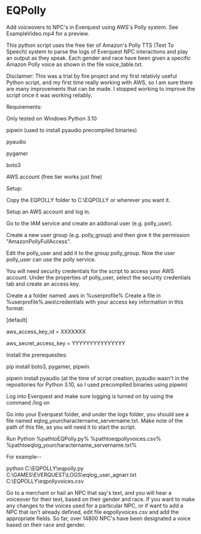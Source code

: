 # EQPolly
Add voiceovers to NPC's in Everquest using AWS's Polly system.  See ExampleVideo.mp4 for a preview.

This python script uses the free tier of Amazon's Polly TTS (Text To Speech) system to parse the logs of Everquest NPC interactions and play an output as they speak.  Each gender and race have been given a specific Amazon Polly voice as shown in the file voice_table.txt.  

Disclaimer:  This was a trial by fire project and my first relativly useful Python script, and my first time really working with AWS, so I am sure there are many improvements that can be made.  I stopped working to improve the script once it was working reliably.

Requirements:

Only tested on Windows Python 3.10

pipwin (used to install pyaudio precompiled binaries)

pyaudio

pygamer

boto3

AWS account (free tier works just fine)


Setup:

Copy the EQPOLLY folder to C:\EQPOLLY or wherever you want it.

Setup an AWS account and log in.

Go to the IAM service and create an addional user (e.g. polly_user).  

Create a new user group (e.g. polly_group) and then give it the permission "AmazonPollyFullAccess".

Edit the polly_user and add it to the group polly_group.  Now the user polly_user can use the polly service.

You will need security credentials for the script to access your AWS account.  Under the properties of polly_user, select the security credentials tab and create an access key.  

Create a a folder named .aws in %userprofile%
Create a file in %userprofile%\.aws\credentials with your access key information in this format:

[default]

aws_access_key_id = XXXXXXX

aws_secret_access_key = YYYYYYYYYYYYYYY



Install the prerequesites:

pip install boto3, pygamer, pipwin

pipwin install pyaudio (at the time of script creation, pyaudio wasn't in the repositories for Python 3.10, so I used precompiled binaries using pipwin)


Log into Everquest and make sure logging is turned on by using the command /log on

Go into your Everquest folder, and under the logs folder, you should see a file named eqlog_yourcharactername_servername.txt.  Make note of the path of this file, as you will need it to start the script.

Run Python %pathtoEQPolly.py% %pathtoeqpollyvoices.csv% %pathtoeqlog_yourcharactername_servername.txt%

For example--

python C:\EQPOLLY\eqpolly.py C:\GAMES\EVERQUEST\LOGS\eqlog_user_agnarr.txt C:\EQPOLLY\eqpollyvoices.csv

Go to a merchant or hail an NPC that say's text, and you will hear a voiceover for their text, based on their gender and race.  If you want to make any changes to the voices used for a particular NPC, or if want to add a NPC that isn't already defined, edit file eqpollyvoices.csv and add the appropriate fields.  So far, over 14800 NPC's have been designated a voice based on their race and gender.  


